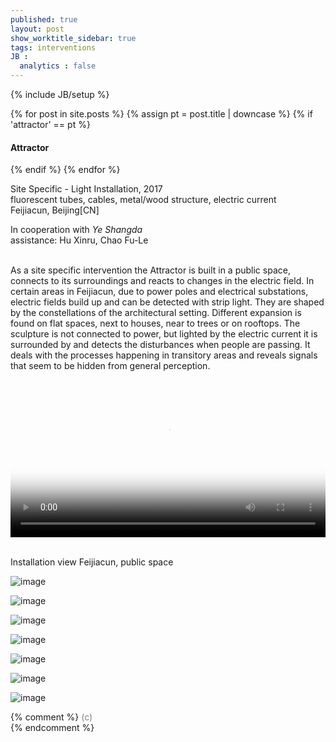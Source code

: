 ```yaml
---
published: true
layout: post
show_worktitle_sidebar: true
tags: interventions
JB :
  analytics : false
---
```


{% include JB/setup %}

<div class="container-parent">
<div class="container-narrow-right">
{% for post in site.posts %}
	{% assign pt = post.title | downcase %}
	{% if 'attractor' == pt %}
<h4><a href="{{ BASE_PATH }}{{ post.url }}"></a>Attractor</h4>
	{% endif %}
{% endfor %}

<p>
Site Specific  - Light Installation, 2017<br />
fluorescent tubes, cables, metal/wood structure, electric current<br />
Feijiacun, Beijing[CN]<br />

In cooperation with <i>Ye Shangda</i>
<br />
assistance: Hu Xinru, Chao Fu-Le
<br /><br />			

As a site specific intervention the Attractor is built in a public space, connects to its surroundings and reacts to changes in the electric field. In certain areas in Feijiacun, due to power poles and electrical substations, electric fields build up and can be detected with strip light. They are shaped by the constellations of the architectural setting. Different expansion is found on flat spaces, next to houses, near to trees or on rooftops. The sculpture is not connected to power, but lighted by the electric current it is surrounded by and detects the disturbances when people are passing. It deals with the processes happening in transitory areas and reveals signals that seem to be hidden from general perception.
</p>
</div>


<div class="container-narrow-left">
<video preload="metadata" poster="{{ site.url }}/images/attractor_poster.jpg" width="100%" height="auto" controls>
  <source src="{{ site.url }}/images/attractor_small.mp4" type="video/mp4" loading="lazy">
</video>
<p><br />Installation view Feijiacun, public space<br /></p>


<img src="{{ site.url }}/images/attractor_close_small_lg.jpg" loading="lazy" alt="image">
<p></p>
<img src="{{ site.url }}/images/attractor_alien_sm.jpg" loading="lazy" alt="image">
<p></p>
<img src="{{ site.url }}/images/attractor_medium_distance_sm.jpg" loading="lazy" alt="image">
<p></p>
<img src="{{ site.url }}/images/attractor_sky_sm.jpg" loading="lazy" alt="image">
<p></p>
<img src="{{ site.url }}/images/attractor_day_small1_lg.jpg" loading="lazy" alt="image">
<p></p>
<img src="{{ site.url }}/images/attractor_doku_small2_lg.jpg" loading="lazy" alt="image">
<p></p>
<img src="{{ site.url }}/images/attractor_test_small.jpg" loading="lazy" alt="image">




</div>
</div>



{% comment %}
<font color="grey">(c)<br /></font>
{% endcomment %}

